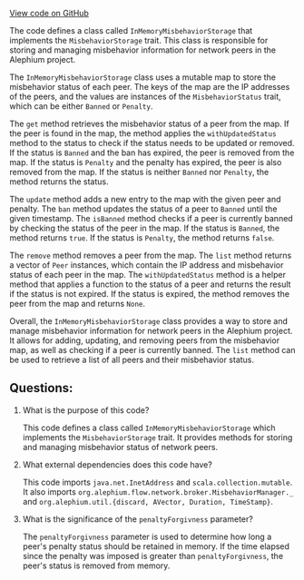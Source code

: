 [View code on GitHub](https://github.com/alephium/alephium/flow/src/main/scala/org/alephium/flow/network/broker/InMemoryMisbehaviorStorage.scala)

The code defines a class called `InMemoryMisbehaviorStorage` that implements the `MisbehaviorStorage` trait. This class is responsible for storing and managing misbehavior information for network peers in the Alephium project. 

The `InMemoryMisbehaviorStorage` class uses a mutable map to store the misbehavior status of each peer. The keys of the map are the IP addresses of the peers, and the values are instances of the `MisbehaviorStatus` trait, which can be either `Banned` or `Penalty`. 

The `get` method retrieves the misbehavior status of a peer from the map. If the peer is found in the map, the method applies the `withUpdatedStatus` method to the status to check if the status needs to be updated or removed. If the status is `Banned` and the ban has expired, the peer is removed from the map. If the status is `Penalty` and the penalty has expired, the peer is also removed from the map. If the status is neither `Banned` nor `Penalty`, the method returns the status.

The `update` method adds a new entry to the map with the given peer and penalty. The `ban` method updates the status of a peer to `Banned` until the given timestamp. The `isBanned` method checks if a peer is currently banned by checking the status of the peer in the map. If the status is `Banned`, the method returns `true`. If the status is `Penalty`, the method returns `false`.

The `remove` method removes a peer from the map. The `list` method returns a vector of `Peer` instances, which contain the IP address and misbehavior status of each peer in the map. The `withUpdatedStatus` method is a helper method that applies a function to the status of a peer and returns the result if the status is not expired. If the status is expired, the method removes the peer from the map and returns `None`.

Overall, the `InMemoryMisbehaviorStorage` class provides a way to store and manage misbehavior information for network peers in the Alephium project. It allows for adding, updating, and removing peers from the misbehavior map, as well as checking if a peer is currently banned. The `list` method can be used to retrieve a list of all peers and their misbehavior status.
## Questions: 
 1. What is the purpose of this code?
    
    This code defines a class called `InMemoryMisbehaviorStorage` which implements the `MisbehaviorStorage` trait. It provides methods for storing and managing misbehavior status of network peers.

2. What external dependencies does this code have?
    
    This code imports `java.net.InetAddress` and `scala.collection.mutable`. It also imports `org.alephium.flow.network.broker.MisbehaviorManager._` and `org.alephium.util.{discard, AVector, Duration, TimeStamp}`.

3. What is the significance of the `penaltyForgivness` parameter?
    
    The `penaltyForgivness` parameter is used to determine how long a peer's penalty status should be retained in memory. If the time elapsed since the penalty was imposed is greater than `penaltyForgivness`, the peer's status is removed from memory.
